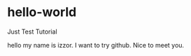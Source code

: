 # hello-world
Just Test Tutorial

hello my name is izzor. 
I want to try github. 
Nice to meet you.
